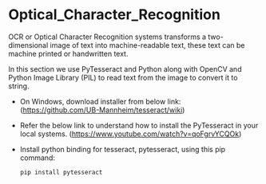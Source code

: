 # Optical_Character_Recognition

OCR  or Optical Character Recognition systems transforms a two-dimensional image of text into machine-readable text, these text can be machine printed or handwritten text.

In this section we use PyTesseract and Python along with OpenCV and Python Image Library (PIL) to read text from the image to convert it to string.

- On Windows, download installer from below link:
  (https://github.com/UB-Mannheim/tesseract/wiki)

- Refer the below link to understand how to install the PyTesseract in your local systems.
  (https://www.youtube.com/watch?v=qoFgrvYCQOk)

- Install python binding for tesseract, pytesseract, using this pip command:
  ```
  pip install pytesseract
  ```
